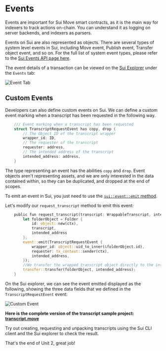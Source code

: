 # Events

Events are important for Sui Move smart contracts, as it is the main way for indexers to track actions on-chain. You can understand it as logging on server backends, and indexers as parsers.

Events on Sui are also represented as objects. There are several types of system level events in Sui, including Move event, Publish event, Transfer object event, and so on. For the full list of system event types, please refer to the [Sui Events API page here](https://docs.sui.io/build/event_api).

The event details of a transaction can be viewed on the [Sui Explorer](https://suiexplorer.com/) under the `Events` tab:

![Event Tab](../images/eventstab.png)

## Custom Events

Developers can also define custom events on Sui. We can define a custom event marking when a transcript has been requested in the following way.

```rust
    /// Event marking when a transcript has been requested
    struct TranscriptRequestEvent has copy, drop {
        // The Object ID of the transcript wrapper
        wrapper_id: ID,
        // The requester of the transcript
        requester: address,
        // The intended address of the transcript
        intended_address: address,
    }
```

The type representing an event has the abilities `copy` and `drop`. Event objects aren't representing assets, and we are only interested in the data contained within, so they can be duplicated, and dropped at the end of scopes.

To emit an event in Sui, you just need to use the [`sui::event::emit` method](https://github.com/MystenLabs/sui/blob/main/crates/sui-framework/docs/sui-framework/event.md#function-emit).

Let's modify our `request_transcript` method to emit this event:

```rust
    public fun request_transcript(transcript: WrappableTranscript, intended_address: address, ctx: &mut TxContext){
        let folderObject = Folder {
            id: object::new(ctx),
            transcript,
            intended_address
        };
        event::emit(TranscriptRequestEvent {
            wrapper_id: object::uid_to_inner(&folderObject.id),
            requester: tx_context::sender(ctx),
            intended_address,
        });
        //We transfer the wrapped transcript object directly to the intended address
        transfer::transfer(folderObject, intended_address);
    }
```

On the Sui explorer, we can see the event emitted displayed as the following, showing the three data fields that we defined in the `TranscriptRequestEvent` event:

![Custom Event](../images/customevent.png)

**Here is the complete version of the transcript sample project: [transcript.move](../example_projects/transcript/sources/transcript.move)**

Try out creating, requesting and unpacking transcripts using the Sui CLI client and the Sui explorer to check the result. 

That's the end of Unit 2, great job!
